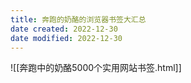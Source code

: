 ```yaml
---
title: 奔跑的奶酪的浏览器书签大汇总
date created: 2022-12-30
date modified: 2022-12-30
---
```



![[奔跑中的奶酪5000个实用网站书签.html]]